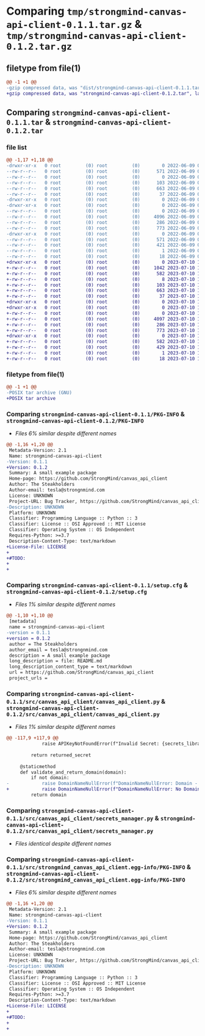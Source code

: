 # Comparing `tmp/strongmind-canvas-api-client-0.1.1.tar.gz` & `tmp/strongmind-canvas-api-client-0.1.2.tar.gz`

## filetype from file(1)

```diff
@@ -1 +1 @@
-gzip compressed data, was "dist/strongmind-canvas-api-client-0.1.1.tar", last modified: Thu Jun  9 00:18:04 2022, max compression
+gzip compressed data, was "strongmind-canvas-api-client-0.1.2.tar", last modified: Mon Jul 10 18:49:07 2023, max compression
```

## Comparing `strongmind-canvas-api-client-0.1.1.tar` & `strongmind-canvas-api-client-0.1.2.tar`

### file list

```diff
@@ -1,17 +1,18 @@
-drwxr-xr-x   0 root         (0) root         (0)        0 2022-06-09 00:18:04.000000 strongmind-canvas-api-client-0.1.1/
--rw-r--r--   0 root         (0) root         (0)      571 2022-06-09 00:18:04.000000 strongmind-canvas-api-client-0.1.1/PKG-INFO
--rw-r--r--   0 root         (0) root         (0)        0 2022-06-09 00:15:34.000000 strongmind-canvas-api-client-0.1.1/README.md
--rw-r--r--   0 root         (0) root         (0)      103 2022-06-09 00:15:34.000000 strongmind-canvas-api-client-0.1.1/pyproject.toml
--rw-r--r--   0 root         (0) root         (0)      663 2022-06-09 00:18:04.000000 strongmind-canvas-api-client-0.1.1/setup.cfg
--rw-r--r--   0 root         (0) root         (0)       37 2022-06-09 00:15:34.000000 strongmind-canvas-api-client-0.1.1/setup.py
-drwxr-xr-x   0 root         (0) root         (0)        0 2022-06-09 00:18:04.000000 strongmind-canvas-api-client-0.1.1/src/
-drwxr-xr-x   0 root         (0) root         (0)        0 2022-06-09 00:18:04.000000 strongmind-canvas-api-client-0.1.1/src/canvas_api_client/
--rw-r--r--   0 root         (0) root         (0)        0 2022-06-09 00:15:34.000000 strongmind-canvas-api-client-0.1.1/src/canvas_api_client/__init__.py
--rw-r--r--   0 root         (0) root         (0)     4096 2022-06-09 00:15:34.000000 strongmind-canvas-api-client-0.1.1/src/canvas_api_client/canvas_api_client.py
--rw-r--r--   0 root         (0) root         (0)      286 2022-06-09 00:15:34.000000 strongmind-canvas-api-client-0.1.1/src/canvas_api_client/exceptions.py
--rw-r--r--   0 root         (0) root         (0)      773 2022-06-09 00:15:34.000000 strongmind-canvas-api-client-0.1.1/src/canvas_api_client/secrets_manager.py
-drwxr-xr-x   0 root         (0) root         (0)        0 2022-06-09 00:18:04.000000 strongmind-canvas-api-client-0.1.1/src/strongmind_canvas_api_client.egg-info/
--rw-r--r--   0 root         (0) root         (0)      571 2022-06-09 00:18:04.000000 strongmind-canvas-api-client-0.1.1/src/strongmind_canvas_api_client.egg-info/PKG-INFO
--rw-r--r--   0 root         (0) root         (0)      421 2022-06-09 00:18:04.000000 strongmind-canvas-api-client-0.1.1/src/strongmind_canvas_api_client.egg-info/SOURCES.txt
--rw-r--r--   0 root         (0) root         (0)        1 2022-06-09 00:18:04.000000 strongmind-canvas-api-client-0.1.1/src/strongmind_canvas_api_client.egg-info/dependency_links.txt
--rw-r--r--   0 root         (0) root         (0)       18 2022-06-09 00:18:04.000000 strongmind-canvas-api-client-0.1.1/src/strongmind_canvas_api_client.egg-info/top_level.txt
+drwxr-xr-x   0 root         (0) root         (0)        0 2023-07-10 18:49:07.726066 strongmind-canvas-api-client-0.1.2/
+-rw-r--r--   0 root         (0) root         (0)     1042 2023-07-10 18:48:52.000000 strongmind-canvas-api-client-0.1.2/LICENSE
+-rw-r--r--   0 root         (0) root         (0)      582 2023-07-10 18:49:07.726066 strongmind-canvas-api-client-0.1.2/PKG-INFO
+-rw-r--r--   0 root         (0) root         (0)        8 2023-07-10 18:48:52.000000 strongmind-canvas-api-client-0.1.2/README.md
+-rw-r--r--   0 root         (0) root         (0)      103 2023-07-10 18:48:52.000000 strongmind-canvas-api-client-0.1.2/pyproject.toml
+-rw-r--r--   0 root         (0) root         (0)      663 2023-07-10 18:49:07.726066 strongmind-canvas-api-client-0.1.2/setup.cfg
+-rw-r--r--   0 root         (0) root         (0)       37 2023-07-10 18:48:52.000000 strongmind-canvas-api-client-0.1.2/setup.py
+drwxr-xr-x   0 root         (0) root         (0)        0 2023-07-10 18:49:07.722066 strongmind-canvas-api-client-0.1.2/src/
+drwxr-xr-x   0 root         (0) root         (0)        0 2023-07-10 18:49:07.726066 strongmind-canvas-api-client-0.1.2/src/canvas_api_client/
+-rw-r--r--   0 root         (0) root         (0)        0 2023-07-10 18:48:52.000000 strongmind-canvas-api-client-0.1.2/src/canvas_api_client/__init__.py
+-rw-r--r--   0 root         (0) root         (0)     4097 2023-07-10 18:48:52.000000 strongmind-canvas-api-client-0.1.2/src/canvas_api_client/canvas_api_client.py
+-rw-r--r--   0 root         (0) root         (0)      286 2023-07-10 18:48:52.000000 strongmind-canvas-api-client-0.1.2/src/canvas_api_client/exceptions.py
+-rw-r--r--   0 root         (0) root         (0)      773 2023-07-10 18:48:52.000000 strongmind-canvas-api-client-0.1.2/src/canvas_api_client/secrets_manager.py
+drwxr-xr-x   0 root         (0) root         (0)        0 2023-07-10 18:49:07.726066 strongmind-canvas-api-client-0.1.2/src/strongmind_canvas_api_client.egg-info/
+-rw-r--r--   0 root         (0) root         (0)      582 2023-07-10 18:49:07.000000 strongmind-canvas-api-client-0.1.2/src/strongmind_canvas_api_client.egg-info/PKG-INFO
+-rw-r--r--   0 root         (0) root         (0)      429 2023-07-10 18:49:07.000000 strongmind-canvas-api-client-0.1.2/src/strongmind_canvas_api_client.egg-info/SOURCES.txt
+-rw-r--r--   0 root         (0) root         (0)        1 2023-07-10 18:49:07.000000 strongmind-canvas-api-client-0.1.2/src/strongmind_canvas_api_client.egg-info/dependency_links.txt
+-rw-r--r--   0 root         (0) root         (0)       18 2023-07-10 18:49:07.000000 strongmind-canvas-api-client-0.1.2/src/strongmind_canvas_api_client.egg-info/top_level.txt
```

### filetype from file(1)

```diff
@@ -1 +1 @@
-POSIX tar archive (GNU)
+POSIX tar archive
```

### Comparing `strongmind-canvas-api-client-0.1.1/PKG-INFO` & `strongmind-canvas-api-client-0.1.2/PKG-INFO`

 * *Files 6% similar despite different names*

```diff
@@ -1,16 +1,20 @@
 Metadata-Version: 2.1
 Name: strongmind-canvas-api-client
-Version: 0.1.1
+Version: 0.1.2
 Summary: A small example package
 Home-page: https://github.com/StrongMind/canvas_api_client
 Author: The Steakholders
 Author-email: tesla@strongnmind.com
 License: UNKNOWN
 Project-URL: Bug Tracker, https://github.com/StrongMind/canvas_api_client/issues
-Description: UNKNOWN
 Platform: UNKNOWN
 Classifier: Programming Language :: Python :: 3
 Classifier: License :: OSI Approved :: MIT License
 Classifier: Operating System :: OS Independent
 Requires-Python: >=3.7
 Description-Content-Type: text/markdown
+License-File: LICENSE
+
+#TODO:
+
+
```

### Comparing `strongmind-canvas-api-client-0.1.1/setup.cfg` & `strongmind-canvas-api-client-0.1.2/setup.cfg`

 * *Files 1% similar despite different names*

```diff
@@ -1,10 +1,10 @@
 [metadata]
 name = strongmind-canvas-api-client
-version = 0.1.1
+version = 0.1.2
 author = The Steakholders
 author_email = tesla@strongnmind.com
 description = A small example package
 long_description = file: README.md
 long_description_content_type = text/markdown
 url = https://github.com/StrongMind/canvas_api_client
 project_urls =
```

### Comparing `strongmind-canvas-api-client-0.1.1/src/canvas_api_client/canvas_api_client.py` & `strongmind-canvas-api-client-0.1.2/src/canvas_api_client/canvas_api_client.py`

 * *Files 1% similar despite different names*

```diff
@@ -117,9 +117,9 @@
             raise APIKeyNotFoundError(f"Invalid Secret: {secrets_library}")
 
         return returned_secret
 
     @staticmethod
     def validate_and_return_domain(domain):
         if not domain:
-            raise DomainNameNullError(f"DomainNameNullError: Domain - {domain}")
+            raise DomainNameNullError(f"DomainNameNullError: No Domain Provided")
         return domain
```

### Comparing `strongmind-canvas-api-client-0.1.1/src/canvas_api_client/secrets_manager.py` & `strongmind-canvas-api-client-0.1.2/src/canvas_api_client/secrets_manager.py`

 * *Files identical despite different names*

### Comparing `strongmind-canvas-api-client-0.1.1/src/strongmind_canvas_api_client.egg-info/PKG-INFO` & `strongmind-canvas-api-client-0.1.2/src/strongmind_canvas_api_client.egg-info/PKG-INFO`

 * *Files 6% similar despite different names*

```diff
@@ -1,16 +1,20 @@
 Metadata-Version: 2.1
 Name: strongmind-canvas-api-client
-Version: 0.1.1
+Version: 0.1.2
 Summary: A small example package
 Home-page: https://github.com/StrongMind/canvas_api_client
 Author: The Steakholders
 Author-email: tesla@strongnmind.com
 License: UNKNOWN
 Project-URL: Bug Tracker, https://github.com/StrongMind/canvas_api_client/issues
-Description: UNKNOWN
 Platform: UNKNOWN
 Classifier: Programming Language :: Python :: 3
 Classifier: License :: OSI Approved :: MIT License
 Classifier: Operating System :: OS Independent
 Requires-Python: >=3.7
 Description-Content-Type: text/markdown
+License-File: LICENSE
+
+#TODO:
+
+
```

